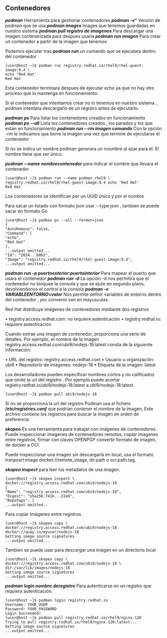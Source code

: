 ## Contenedores

***podman*** Herramienta para gestionar contenedores
***podman -v**** Versión de podman que se usa
***podman images*** Images que tenemos guardadas en nuestro sistema
***podman pull registro de imagenes*** Para descargar una imagen contenerizada para despues usarla
***podman run imagen*** Para crear un contenedor a partir de la imagen que tenemos

Podemos ejecutar tras ***podman run*** un comando que se ejecutara dentro del contenedor 

```console
[user@host ~]$ podman run registry.redhat.io/rhel9/rhel-guest-image:9.4 \
echo 'Red Hat'
Red Hat
```
Esta contenedor terminara despues de ejecutar echo ya que no hay otro proceso que lo mantenga en funcionamiento.

Si el contenedor que intentamos crear no lo tenemos en nuestro sistema , podman intentara descargarlo de un registro antes de ejecutarlo.

***podman ps*** Para listar los contenedores creados en funcionamiento
***podman ps --all*** Lista los contenedores creados , los parados y los que estan en funcionamiento
***podman run --rm  imagen comando*** Con la opción -rm le indicamos que borre la imagen una vez que termine de ejecutarse el contenedor

Si no se indica un nombre podman generara un noombre al azar para él. El nombre tiene que ser único.

***podman --name nombrecontenedor*** para indicar el nombre que llevara el contenedor

```console
[user@host ~]$ podman run --name podman_rhel9 \
registry.redhat.io/rhel9/rhel-guest-image:9.4 echo 'Red Hat'
Red Hat
```
Los contenedores se identifican por un UUID único y por el nombre

Para sacar un listado con formato json usar --type json , tambien se puede sacar en formato Go

```
[user@host ~]$ podman ps --all --format=json
{
"AutoRemove": false,
"Command": [
"echo",
"Red Hat"
],
...output omitted...
"Id": "2024...b0b2",
"Image": "registry.redhat.io/rhel9/rhel-guest-image:9.4",
...output omitted...
```

***podman run -p puertoexterior:puertointerior*** Para mapear el puerto que usara el contenedor
***podman run -d*** La opción -d nos permitira que el contenedor no bloquee la consola y que se ejute en segundo plano, devolviendonos el control a la consola
***podman -e VARIABLEENTORNO=valor*** Nos permite definir variables de entorno dentro del contenedor , por convenio van en mayusculas.

Red Hat distribuye imágenes de contenedores mediante dos registros

• registry.access.redhat.com: no requiere autenticación
• registry.redhat.io: requiere autenticación

Cuando extrae una imagen de contenedor, proporciona una serie de detalles. Por ejemplo, el nombre de la imagen registry.access.redhat.com/ubi9/nodejs-18:latest consta de
la siguiente información:

• URL del registro: registry.access.redhat.com
• Usuario u organización: ubi9
• Repositorio de imágenes: nodejs-18
• Etiqueta de la imagen: latest

Los desarrolladores pueden especificar nombres cortos y no calificados que omite la url del registro . 
Por ejemplo puede acortar registry.redhat.io/ubi9/nodejs-18:latest a ubi9/nodejs-18:latest.

```console
[user@host ~]$ podman pull ubi9/nodejs-18
```

Si no se proporciona la url del registro Podman usa el fichero ***/etc/registries.conf*** que podrían contener el nombre de la imagen, Este archivo contiene los registros  para buscar la imagen en 
orden de preferencia

***skopeo*** Es una herramienta para trabajar con imágenes de contenedores. Puede inspeccionar imagenes de contenedores remotos, copiar imagenes entre registros, firmar con claves OPENPGP
convertir formato de imagen, de docker a OCI.

Puede inspeccionar una imagen sin descargarla en local, usa el formato tranposrt:image 
docker://remote_image, dir:path o oci:path:tag.

***skopeo inspect*** para leer los metadatos de una imagen.

```console
[user@host ~]$ skopeo inspect \
docker://registry.access.redhat.com/ubi9/nodejs-18
{
"Name": "registry.access.redhat.com/ubi9/nodejs-18",
"Digest": "sha256:741b...22e0",
"RepoTags": [
...output omitted..
```

Para copiar imágenes entre registros.
```console
[user@host ~]$ skopeo copy \
docker://registry.access.redhat.com/ubi9/nodejs-18 docker://quay.io/myuser/nodejs-18
Getting image source signatures
...output omitted...
```
 Tambien se puede  usar para descargar una imágen en un directorio local

```console
[user@host ~]$ skopeo copy \
docker://registry.access.redhat.com/ubi9/nodejs-18 \
dir:/var/lib/images/nodejs-18
Getting image source signatures
...output omitted...
 ```

 ***podman login nombre.deregistro*** Para autenticarse en un registro que requiera autenticación.

 ```console
[user@host ~]$ podman login registry.redhat.io
Username: YOUR_USER
Password: YOUR_PASSWORD
Login Succeeded!
[user@host ~]$ podman pull registry.redhat.io/rhel9/nginx-120
Trying to pull registry.redhat.io/rhel9/nginx-120:latest...
Getting image source signatures
...output omitted...
``` 
 

